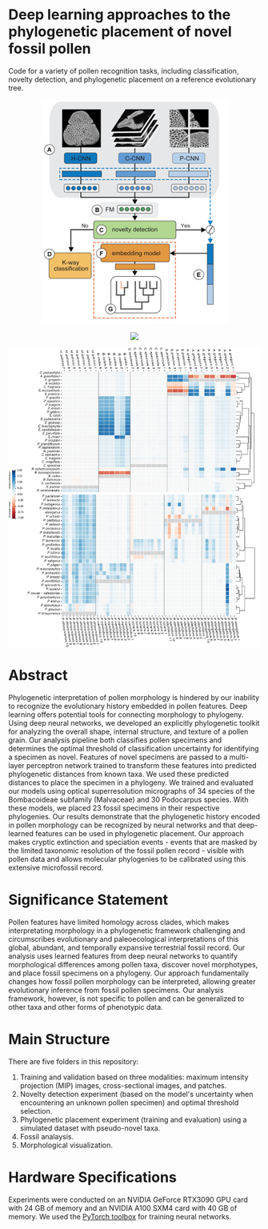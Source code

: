 # Deep learning approaches to the phylogenetic placement of novel fossil pollen
Code for a variety of pollen recognition tasks, including classification, novelty detection, and phylogenetic placement on a reference evolutionary tree. 

<p align="center">
  <img  align="center" src="https://github.com/madaime2/Novel_Pollen_Phylogenetic_Placement/blob/main/Figs/Updated_Flowchart_Pipeline_FinalOct27.png" data-canonical-src="https://github.com/madaime2/Novel_Pollen_Phylogenetic_Placement/blob/main/Figs/Updated_Flowchart_Pipeline_FinalOct27.png" width="375" height="450" />
</p>

<p align="center">
  <img  align="center" src="https://github.com/madaime2/Novel_Pollen_Phylogenetic_Placement/blob/main/Figs/Novelty_Placement_Combined_Figs.png" data-canonical-src="https://github.com/madaime2/Novel_Pollen_Phylogenetic_Placement/blob/main/Figs/Novelty_Placement_Combined_Figs.png" />
</p>

<p align="center">
  <img  align="center" src="https://github.com/madaime2/Novel_Pollen_Phylogenetic_Placement/blob/main/Figs/Combined_Error_Matrices_Arial_Edited.png" data-canonical-src="https://github.com/madaime2/Novel_Pollen_Phylogenetic_Placement/blob/main/Figs/Combined_Error_Matrices_Arial_Edited.png" width="600" height="600" />
</p>

# Abstract
Phylogenetic interpretation of pollen morphology is hindered by our inability to recognize the evolutionary history embedded in pollen features. Deep learning offers potential tools for connecting morphology to phylogeny. Using deep neural networks, we developed an explicitly phylogenetic toolkit for analyzing the overall shape, internal structure, and texture of a pollen grain. Our analysis pipeline both classifies pollen specimens and determines the optimal threshold of classification uncertainty for identifying a specimen as novel. Features of novel specimens are passed to a multi-layer perceptron network trained to transform these features into predicted phylogenetic distances from known taxa. We used these predicted distances to place the specimen in a phylogeny. We trained and evaluated our models using optical superresolution micrographs of 34 species of the Bombacoideae subfamily (Malvaceae) and 30 Podocarpus species. With these models, we placed 23 fossil specimens in their respective phylogenies. Our results demonstrate that the phylogenetic history encoded in pollen morphology can be recognized by neural networks and that deep-learned features can be used in phylogenetic placement. Our approach makes cryptic extinction and speciation events - events that are masked by the limited taxonomic resolution of the fossil pollen record - visible with pollen data and allows molecular phylogenies to be calibrated using this extensive microfossil record.

# Significance Statement 
Pollen features have limited homology across clades, which makes interpretating morphology in a phylogenetic framework challenging and circumscribes evolutionary and paleoecological interpretations of this global, abundant, and temporally expansive terrestrial fossil record. Our analysis uses learned features from deep neural networks to quantify morphological differences among pollen taxa, discover novel morphotypes, and place fossil specimens on a phylogeny. Our approach fundamentally changes how fossil pollen morphology can be interpreted, allowing greater evolutionary inference from fossil pollen specimens. Our analysis framework, however, is not specific to pollen and can be generalized to other taxa and other forms of phenotypic data.

# Main Structure 
There are five folders in this repository:
1. Training and validation based on three modalities: maximum intensity projection (MIP) images, cross-sectional images, and patches.
2. Novelty detection experiment (based on the model's uncertainty when encountering an unknown pollen specimen) and optimal threshold selection.
3. Phylogenetic placement experiment (training and evaluation) using a simulated dataset with pseudo-novel taxa.
4. Fossil analaysis.
5. Morphological visualization.

# Hardware Specifications
Experiments were conducted on an NVIDIA GeForce RTX3090 GPU card with 24 GB of memory and an NVIDIA A100 SXM4 card with 40 GB of memory. We used the [PyTorch toolbox](https://pytorch.org/) for training neural networks.


